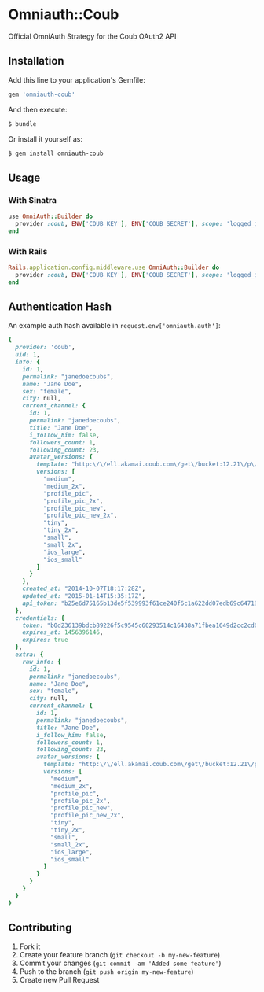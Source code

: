 # Omniauth::Coub

Official OmniAuth Strategy for the Coub OAuth2 API

## Installation

Add this line to your application's Gemfile:

```bash
gem 'omniauth-coub'
```

And then execute:

```bash
$ bundle
```

Or install it yourself as:

```bash
$ gem install omniauth-coub
```

## Usage

### With Sinatra

```ruby
use OmniAuth::Builder do
  provider :coub, ENV['COUB_KEY'], ENV['COUB_SECRET'], scope: 'logged_in,channel_edit,like'
end
```

### With Rails

```ruby
Rails.application.config.middleware.use OmniAuth::Builder do
  provider :coub, ENV['COUB_KEY'], ENV['COUB_SECRET'], scope: 'logged_in,channel_edit,like'
end
```

## Authentication Hash

An example auth hash available in `request.env['omniauth.auth']`:
```ruby
{
  provider: 'coub',
  uid: 1,
  info: {
    id: 1,
    permalink: "janedoecoubs",
    name: "Jane Doe",
    sex: "female",
    city: null,
    current_channel: {
      id: 1,
      permalink: "janedoecoubs",
      title: "Jane Doe",
      i_follow_him: false,
      followers_count: 1,
      following_count: 23,
      avatar_versions: {
        template: "http:\/\/ell.akamai.coub.com\/get\/bucket:12.21\/p\/channel\/cw_avatar\/a6b57593e53\/f731a331b290a5d0c2b55\/%{version}_1406187797_540952659342151.jpg",
        versions: [
          "medium",
          "medium_2x",
          "profile_pic",
          "profile_pic_2x",
          "profile_pic_new",
          "profile_pic_new_2x",
          "tiny",
          "tiny_2x",
          "small",
          "small_2x",
          "ios_large",
          "ios_small"
        ]
      }
    },
    created_at: "2014-10-07T18:17:28Z",
    updated_at: "2015-01-14T15:35:17Z",
    api_token: "b25e6d75165b13de5f539993f61ce240f6c1a622dd07edb69c6471824sd2c127de16b0a5b1d62c8a13770474965deb652afba7f46c7944565de57ff1353bec07"
  },
  credentials: {
    token: "b0d236139bdcb89226f5c9545c60293514c16438a71fbea1649d2cc2cd081939",
    expires_at: 1456396146,
    expires: true
  },
  extra: {
    raw_info: {
      id: 1,
      permalink: "janedoecoubs",
      name: "Jane Doe",
      sex: "female",
      city: null,
      current_channel: {
        id: 1,
        permalink: "janedoecoubs",
        title: "Jane Doe",
        i_follow_him: false,
        followers_count: 1,
        following_count: 23,
        avatar_versions: {
          template: "http:\/\/ell.akamai.coub.com\/get\/bucket:12.21\/p\/channel\/cw_avatar\/a6b57593e53\/f731a331b290a5d0c2b55\/%{version}_1406187797_540952659342151.jpg",
          versions: [
            "medium",
            "medium_2x",
            "profile_pic",
            "profile_pic_2x",
            "profile_pic_new",
            "profile_pic_new_2x",
            "tiny",
            "tiny_2x",
            "small",
            "small_2x",
            "ios_large",
            "ios_small"
          ]
        }
      }
    }
  }
}
```

## Contributing

1. Fork it
2. Create your feature branch (`git checkout -b my-new-feature`)
3. Commit your changes (`git commit -am 'Added some feature'`)
4. Push to the branch (`git push origin my-new-feature`)
5. Create new Pull Request
